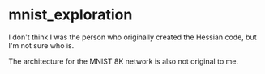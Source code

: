 # mnist_exploration

I don't think I was the person who originally created the Hessian code, but I'm not sure who is.

The architecture for the MNIST 8K network is also not original to me.
